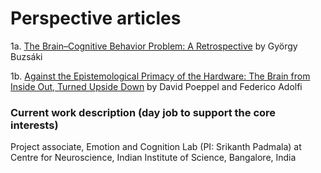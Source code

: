 # Perspective articles

1a. [The Brain–Cognitive Behavior Problem: A Retrospective](https://www.eneuro.org/content/7/4/ENEURO.0069-20.2020) by György Buzsáki

1b. [Against the Epistemological Primacy of the Hardware: The Brain from Inside Out, Turned Upside Down](https://www.eneuro.org/content/7/4/ENEURO.0215-20.2020) by David Poeppel and Federico Adolfi

### Current work description (day job to support the core interests)

Project associate, Emotion and Cognition Lab (PI: Srikanth Padmala) at Centre for Neuroscience, Indian Institute of Science, Bangalore, India

